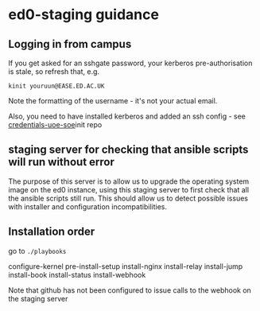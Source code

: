 # ed0-staging guidance

## Logging in from campus

If you get asked for an sshgate password, your kerberos pre-authorisation is stale, so refresh that, e.g.
```
kinit youruun@EASE.ED.AC.UK
```

Note the formatting of the username - it's not your actual email.

Also, you need to have installed kerberos and added an ssh config - see [credentials-uoe-soe](https://github.com/practable/credentials-uoe-soe/blob/main/dot-ssh/config)init repo


## staging server for checking that ansible scripts will run without error 

The purpose of this server is to allow us to upgrade the operating system image on the ed0 instance, using this staging server to first check that all the ansible scripts still run. This should allow us to detect possible issues with installer and configuration incompatibilities.


## Installation order

go to `./playbooks`

configure-kernel
pre-install-setup
install-nginx
install-relay
install-jump
install-book
install-status
install-webhook

Note that github has not been configured to issue calls to the webhook on the staging server






